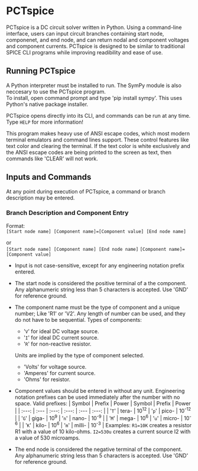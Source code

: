 # PCTspice
PCTspice is a DC circuit solver written in Python. 
Using a command-line interface, users can input circuit branches containing start node, componenet, and end node, and can return nodal and component voltages and component currents.
PCTspice is designed to be similar to traditional SPICE CLI programs while improving readibility and ease of use.

## Running PCTspice
A Python interpreter must be installed to run.  The SymPy module is also neccesary to use the PCTspice program.  
To install, open command prompt and type 'pip install sympy'.  This uses Python's native package installer.

PCTspice opens directly into its CLI, and commands can be run at any time.  Type `HELP` for more information!

This program makes heavy use of ANSI escape codes, which most modern terminal emulators and command lines support.
These control features like text color and clearing the terminal.  If the text color is white exclusively and the ANSI escape codes are being printed to the screen as text, then commands like 'CLEAR' will not work.


## Inputs and Commands
At any point during execution of PCTspice, a command or branch description may be entered.

### Branch Description and Component Entry
Format:     
  `[Start node name] [Component name]=[Component value] [End node name]`

  or        
    `[Start node name] [Component name] [End node name]`
    `[Component name]=[Component value]`
       
-  Input is not case-sensitive, except for any engineering notation prefix entered.
-  The start node is considered the positive terminal of a the component.  Any alphanumeric string less than 5 characters is accepted.  Use 'GND' for reference ground.
-  The component name must be the type of component and a unique number; Like 'R1' or 'V2'.  Any length of number can be used, and they do not have to be sequential.
   Types of components:
      - '`V`' for ideal DC voltage source.
      - '`I`' for ideal DC current source.
      - '`R`' for non-reactive resistor.
   
   Units are implied by the type of component selected.
      - 'Volts' for voltage source.
      - 'Amperes' for current source.
      - 'Ohms' for resistor.
     
-   Component values should be entered in without any unit.
    Engineering notation prefixes can be used immediately after the number with no space.
    Valid prefixes:
    | Symbol | Prefix | Power | Symbol | Prefix | Power |
    | :---: | :--- | :---: | :---: | :--- | :---: |
    | '`T`' | tera- | 10<sup>12</sup> | '`p`' | pico- | 10<sup>-12</sup> |
    | '`G`' | giga- | 10<sup>9</sup> | '`n`' | nano- | 10<sup>-9</sup> |
    | '`M`' | mega- | 10<sup>6</sup> | '`u`' | micro- | 10<sup>-6</sup> |
    | '`K`' | kilo- | 10<sup>6</sup>  | '`m`' | milli- | 10<sup>-3</sup> |
    Examples: `R1=10K`   creates a resistor R1 with a value of 10 kilo-ohms.
              `I2=530u`  creates a current source I2 with a value of 530 microamps.
  
-   The end node is considered the negative terminal of the component.  Any alphanumeric string less than 5 characters is accepted.  Use 'GND' for reference ground.
